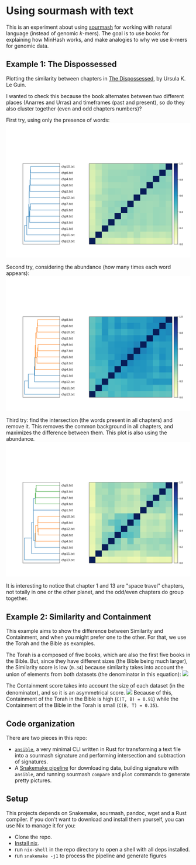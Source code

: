 # Using sourmash with text

This is an experiment about using [sourmash] for working with natural
language (instead of genomic _k_-mers). The goal is to use books for explaining
how MinHash works, and make analogies to why we use _k_-mers for genomic data.

[sourmash]: http://sourmash.bio

## Example 1: The Dispossessed

Plotting the similarity between chapters in [The Dispossessed](http://self.gutenberg.org/articles/The_Dispossessed),
by Ursula K. Le Guin.

I wanted to check this because the book alternates between two different places
(Anarres and Urras) and timeframes (past and present), so do they also cluster
together (even and odd chapters numbers)?

First try, using only the presence of words:
![](https://github.com/luizirber/2021-02-26-text-minhash/raw/gh-pages/dispossessed/full/n1-s1-a0.matrix.png)

Second try, considering the abundance (how many times each word appears):
![](https://github.com/luizirber/2021-02-26-text-minhash/raw/gh-pages/dispossessed/full/n1-s1-a1.matrix.png)

Third try: find the intersection (the words present in all chapters) and remove it.
This removes the common background in all chapters, and maximizes the difference
between them. This plot is also using the abundance.
![](https://github.com/luizirber/2021-02-26-text-minhash/raw/gh-pages/dispossessed/sub/n1-s1-a1.matrix.png)

It is interesting to notice that chapter 1 and 13 are "space travel" chapters,
not totally in one or the other planet,
and the odd/even chapters do group together.

## Example 2: Similarity and Containment

This example aims to show the difference between Similarity and Containment,
and when you might prefer one to the other.
For that, we use the Torah and the Bible as examples.

The Torah is a composed of five books,
which are also the first five books in the Bible.
But, since they have different sizes (the Bible being much larger),
the Similarity score is low (`0.34`) because similarity takes into account the
union of elements from both datasets (the denominator in this equation):
<img src="https://render.githubusercontent.com/render/math?math=J(A, B) = \frac{|A \cap B|}{|A \cup B|}">

The Containment score takes into account the size of each dataset (in the denominator),
and so it is an asymmetrical score.
<img src="https://render.githubusercontent.com/render/math?math=C(A, B) = \frac{|A \cap B|}{|A|}">
Because of this,
Containment of the Torah in the Bible is high (`C(T, B) = 0.91`)
while the Containment of the Bible in the Torah is small (`C(B, T) = 0.35`).

## Code organization

There are two pieces in this repo:
- [`ansible`](./ansible), a very minimal CLI written in Rust for transforming a text file
  into a sourmash signature and performing intersection and subtraction of
  signatures.
- A [Snakemake pipeline](./Snakefile) for downloading data, building signature with
  `ansible`,  and running sourmash `compare` and `plot` commands to generate
  pretty pictures.

## Setup

This projects depends on Snakemake, sourmash, pandoc, wget and a Rust compiler.
If you don't want to download and install them yourself, you can use Nix
to manage it for you:
- Clone the repo.
- [Install nix](https://nixos.org/guides/install-nix.html).
- run `nix-shell` in the repo directory to open a shell with all deps installed.
- run `snakemake -j1` to process the pipeline and generate figures
